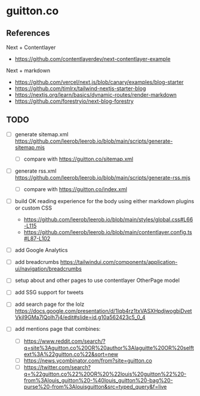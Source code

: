 # guitton.co

## References

Next + Contentlayer

- https://github.com/contentlayerdev/next-contentlayer-example

Next + markdown

- https://github.com/vercel/next.js/blob/canary/examples/blog-starter
- https://github.com/timlrx/tailwind-nextjs-starter-blog
- https://nextjs.org/learn/basics/dynamic-routes/render-markdown
- https://github.com/forestryio/next-blog-forestry

## TODO

- [ ] generate sitemap.xml https://github.com/leerob/leerob.io/blob/main/scripts/generate-sitemap.mjs
  - [ ] compare with https://guitton.co/sitemap.xml
- [ ] generate rss.xml https://github.com/leerob/leerob.io/blob/main/scripts/generate-rss.mjs
  - [ ] compare with https://guitton.co/index.xml
- [ ] build OK reading experience for the body using either markdown plugins or custom CSS
  - https://github.com/leerob/leerob.io/blob/main/styles/global.css#L66-L115
  - https://github.com/leerob/leerob.io/blob/main/contentlayer.config.ts#L87-L102
- [ ] add Google Analytics
- [ ] add breadcrumbs https://tailwindui.com/components/application-ui/navigation/breadcrumbs

- [ ] setup about and other pages to use contentlayer OtherPage model
- [ ] add SSG support for tweets

- [ ] add search page for the lolz https://docs.google.com/presentation/d/1Iqb4rz1txVASXHpdjwogbiDvetVkjI9GMa7lQoIh7j4/edit#slide=id.g10a562423c5_0_4
- [ ] add mentions page that combines:
  - [ ] https://www.reddit.com/search/?q=site%3Aguitton.co%20OR%20author%3Alaguitte%20OR%20selftext%3A%22guitton.co%22&sort=new
  - [ ] https://news.ycombinator.com/from?site=guitton.co
  - [ ] https://twitter.com/search?q=%22guitton.co%22%20OR%20%22louis%20guitton%22%20-from%3Alouis_guitton%20-%40louis_guitton%20-bag%20-purse%20-from%3Alouisguitton&src=typed_query&f=live
